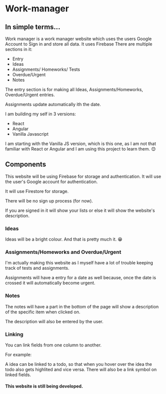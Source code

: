 # Work-manager

## In simple terms...

Work manager is a work manager website which uses the users Google Account to Sign in and store all data. It uses Firebase There are multiple sections in it:

 - Entry
 - Ideas
 - Assignments/ Homeworks/ Tests
 - Overdue/Urgent
 - Notes

The entry section is for making all Ideas, Assignments/Homeworks, Overdue/Urgent entries.

Assignments update automatically ith the date.

I am building my self in 3 versions: 

 - React
 - Angular
 - Vanilla Javascript



I am starting with the Vanilla JS version, which is this one, as I am not that familiar with React or Angular and I am using this project to learn them. 😊


## Components

This website will be using Firebase for storage and authentication. It will use the user's Google account for authentication. 

It will use Firestore for storage.

There will be no sign up process (for now).

If you are signed in it will show your lists or else it will show the website's description.

### Ideas

Ideas will be a bright colour. And that is pretty much it. 😁

### Assignments/Homeworks and Overdue/Urgent

I'm actually making this website as I myself have a lot of trouble keeping track of tests and assignments.

Assignments will have a entry for a date as well because, once the date is crossed it will automatically become urgent.

### Notes

The notes will have a part in the bottom of the page will show a description of the specific item when clicked on.

The description will also be entered by the user.

### Linking

You can link fields from one column to another. 

For example:

A idea can be linked to a todo, so that when you hover over the idea the todo also gets highlited and vice versa. There will also be a link symbol on linked fields.

#### This website is still being developed.